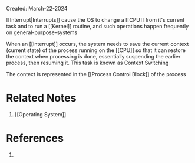 Created: March-22-2024

[[Interrupt|Interrupts]] cause the OS to change a [[CPU]] from it's current task and to run a [[Kernel]] routine, and such operations happen frequently on general-purpose-systems

When an [[Interrupt]] occurs, the system needs to save the current context (current state) of the process running on the [[CPU]] so that it can restore the context when processing is done, essentially suspending the earlier process, then resuming it. This task is known as Context Switching

The context is represented in the [[Process Control Block]] of the process

# Related Notes

1. [[Operating System]]
# References

1. 